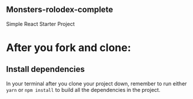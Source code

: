 ## Monsters-rolodex-complete

Simple React Starter Project

# After you fork and clone:

## Install dependencies

In your terminal after you clone your project down, remember to run either `yarn` or `npm install` to build all the dependencies in the project.
